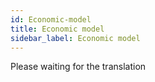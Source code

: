 ```yaml
---
id: Economic-model
title: Economic model
sidebar_label: Economic model
---
```


Please waiting for the translation